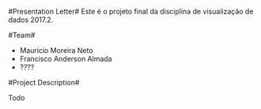 #Presentation Letter#
Este é o projeto final da disciplina de visualização de dados 2017.2.

#Team#
- Maurício Moreira Neto
- Francisco Anderson Almada 
- ????

#Project Description#

Todo
